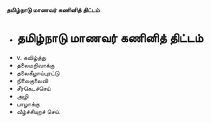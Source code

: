 **தமிழ்நாடு மாணவர் கணினித் திட்டம்**
- # தமிழ்நாடு மாணவர் கணினித் திட்டம்
- v. கவிழ்த்து
- தலைமறிவாக்கு
- தலைகீழாய்புரட்டு
- நிலைகுலைவி
- சீர்கெடச்செய்
- அழி
- பாழாக்கு
- வீழ்ச்சியுறச் செய்.

